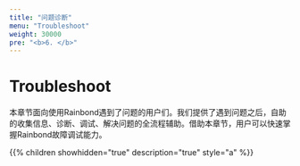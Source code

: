 ```yaml
---
title: "问题诊断"
menu: "Troubleshoot"
weight: 30000
pre: "<b>6. </b>"
---
```


# Troubleshoot

本章节面向使用Rainbond遇到了问题的用户们。我们提供了遇到问题之后，自助的收集信息、诊断、调试、解决问题的全流程辅助。借助本章节，用户可以快速掌握Rainbond故障调试能力。

{{% children showhidden="true" description="true" style="a"  %}}